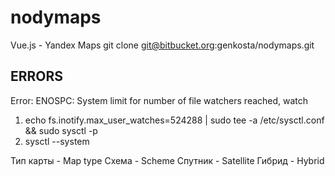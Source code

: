 # nodymaps

Vue.js - Yandex Maps
git clone git@bitbucket.org:genkosta/nodymaps.git

## ERRORS

Error: ENOSPC: System limit for number of file watchers reached, watch

1. echo fs.inotify.max_user_watches=524288 | sudo tee -a /etc/sysctl.conf && sudo sysctl -p
2. sysctl --system

Тип карты - Map type
Схема - Scheme
Спутник - Satellite
Гибрид - Hybrid
